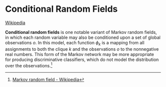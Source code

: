 # Conditional Random Fields
[Wikipedia](https://en.wikipedia.org/wiki/Conditional_random_field)

**Conditional random fields** is one notable variant of Markov random fields, in which each random variable may also be conditioned upon a set of global observations $o$. In this model, each function 
$\phi _{k}$ is a mapping from all assignments to both the clique $k$ and the observations  $o$ to the nonnegative real numbers. This form of the Markov network may be more appropriate for producing discriminative classifiers, which do not model the distribution over the observations.[^markov-wiki]


[^markov-wiki]: [Markov random field - Wikipedia](https://en.wikipedia.org/wiki/Markov_random_field)